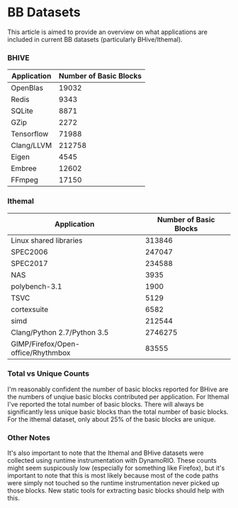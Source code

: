 # BB Datasets

This article is aimed to provide an overview on what applications are included
in current BB datasets (particularly BHive/Ithemal).

### BHIVE

| Application | Number of Basic Blocks |
| ----------- | ---------------------- |
| OpenBlas | 19032 |
| Redis | 9343 |
| SQLite | 8871 |
| GZip | 2272 |
| Tensorflow | 71988 |
| Clang/LLVM | 212758 |
| Eigen | 4545 |
| Embree | 12602 |
| FFmpeg | 17150 |

### Ithemal

| Application | Number of Basic Blocks |
| ----------- | ---------------------- |
| Linux shared libraries | 313846 |
| SPEC2006 | 247047 |
| SPEC2017 | 234588 |
| NAS | 3935 |
| polybench-3.1 | 1900 |
| TSVC | 5129 |
| cortexsuite | 6582 |
| simd | 212544 |
| Clang/Python 2.7/Python 3.5 | 2746275 |
| GIMP/Firefox/Open-office/Rhythmbox | 83555 |

### Total vs Unique Counts

I'm reasonably confident the number of basic blocks reported for BHive are the
numbers of unqiue basic blocks contributed per application. For Ithemal I've
reported the total number of basic blocks. There will always be significantly
less unique basic blocks than the total number of basic blocks. For the ithemal
dataset, only about 25% of the basic blocks are unique.

### Other Notes

It's also important to note that the Ithemal and BHive datasets were collected
using runtime instrumentation with DynamoRIO. These counts might seem suspicously
low (especially for something like Firefox), but it's important to note that
this is most likely because most of the code paths were simply not touched
so the runtime instrumentation never picked up those blocks. New static tools
for extracting basic blocks should help with this.

